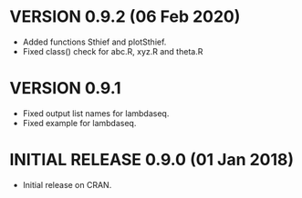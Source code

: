 # VERSION 0.9.2 (06 Feb 2020)
- Added functions Sthief and plotSthief.
- Fixed class() check for abc.R, xyz.R and theta.R

# VERSION 0.9.1
- Fixed output list names for lambdaseq.
- Fixed example for lambdaseq.

# INITIAL RELEASE 0.9.0 (01 Jan 2018)
- Initial release on CRAN. 

